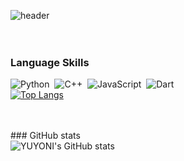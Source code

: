 ![header](https://capsule-render.vercel.app/api?type=waving&color=0:B2BED9,90:B7D4CD&height=200&&section=footer&text=Welcome%20to%20My%20Code%20Space!&fontSize=55&fontColor=FFFFFF&borderRadius=30&animation=twinkling&fontAlignY=65)
<br/><br/><br/>
### Language Skills

![Python](https://img.shields.io/badge/python-3670A0?style=for-the-badge&logo=python&logoColor=ffdd54) &nbsp;![C++](https://img.shields.io/badge/C%2B%2B-00599C?style=for-the-badge&logo=c%2B%2B&logoColor=white) &nbsp;![JavaScript](https://img.shields.io/badge/JavaScript-323330?style=for-the-badge&logo=javascript&logoColor=F7DF1E) &nbsp;![Dart](https://img.shields.io/badge/Dart-0175C2?style=for-the-badge&logo=dart&logoColor=white)<br/>
[![Top Langs](https://github-readme-stats.vercel.app/api/top-langs/?username=yuyoni&layout=donut&langs_count=8&theme=vue-dark)](https://github.com/anuraghazra/github-readme-stats)

<br/><br/>### GitHub stats
<br/>
![YUYONI's GitHub stats](https://github-readme-stats.vercel.app/api?username=yuyoni&show_icons=true&theme=vue-dark&rank_icon=github)


